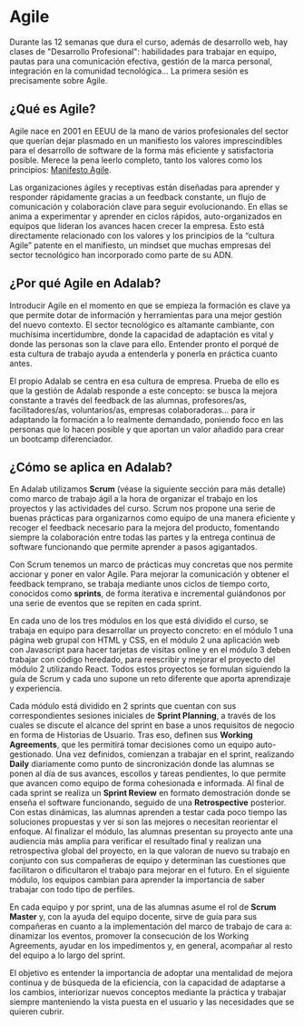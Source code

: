 # Agile

Durante las 12 semanas que dura el curso, además de desarrollo web, hay clases de "Desarrollo Profesional": habilidades para trabajar en equipo, pautas para una comunicación efectiva, gestión de la marca personal, integración en la comunidad tecnológica… La primera sesión es precisamente sobre Agile.

## ¿Qué es Agile?

Agile nace en 2001 en EEUU de la mano de varios profesionales del sector que querían dejar plasmado en un manifiesto los valores imprescindibles para el desarrollo de software de la forma más eficiente y satisfactoria posible. Merece la pena leerlo completo, tanto los valores como los principios: [Manifesto Agile](https://agilemanifesto.org/iso/es/manifesto.html).

Las organizaciones ágiles y receptivas están diseñadas para aprender y responder rápidamente gracias a un feedback constante, un flujo de comunicación y colaboración clave para seguir evolucionando. En ellas se anima a experimentar y aprender en ciclos rápidos, auto-organizados en equipos que lideran los avances hacen crecer la empresa. Esto está directamente relacionado con los valores y los principios de la “cultura Agile” patente en el manifiesto, un mindset que muchas empresas del sector tecnológico han incorporado como parte de su ADN. 
 
## ¿Por qué Agile en Adalab?

Introducir Agile en el momento en que se empieza la formación es clave ya que permite dotar de información y herramientas para una mejor gestión del nuevo contexto. El sector tecnológico es altamante cambiante, con muchísima incertidumbre, donde la capacidad de adaptación es vital y donde las personas son la clave para ello. Entender pronto el porqué de esta cultura de trabajo ayuda a entenderla y ponerla en práctica cuanto antes.

El propio Adalab se centra en esa cultura de empresa. Prueba de ello es que la gestión de Adalab responde a este concepto: se busca la mejora constante a través del feedback de las alumnas, profesores/as, facilitadores/as, voluntarios/as, empresas colaboradoras… para ir adaptando la formación a lo realmente demandado, poniendo foco en las personas que lo hacen posible y que aportan un valor añadido para crear un bootcamp diferenciador.

## ¿Cómo se aplica en Adalab?

En Adalab utilizamos **Scrum** (véase la siguiente sección para más detalle) como marco de trabajo ágil a la hora de organizar el trabajo en los proyectos y las actividades del curso. Scrum nos propone una serie de buenas prácticas para organizarnos como equipo de una manera eficiente y recoger el feedback necesario para la mejora del producto, fomentando siempre la colaboración entre todas las partes y la entrega continua de software funcionando que permite aprender a pasos agigantados.

Con Scrum tenemos un marco de prácticas muy concretas que nos permite accionar y poner en valor Agile. Para mejorar la comunicación y obtener el feedback temprano, se trabaja mediante unos ciclos de tiempo corto, conocidos como **sprints**, de forma iterativa e incremental guiándonos por una serie de eventos que se repiten en cada sprint. 

En cada uno de los tres módulos en los que está dividido el curso, se trabaja en equipo para desarrollar un proyecto concreto: en el módulo 1 una página web grupal con HTML y CSS, en el módulo 2 una aplicación web con Javascript para hacer tarjetas de visitas online y en el módulo 3 deben trabajar con código heredado, para reescribir y mejorar el proyecto del módulo 2 utilizando React. Todos estos proyectos se formulan siguiendo la guía de Scrum y cada uno supone un reto diferente que aporta aprendizaje y experiencia.

Cada módulo está dividido en 2 sprints que cuentan con sus correspondientes sesiones iniciales de **Sprint Planning**, a través de los cuales se discute el alcance del sprint en base a unos requisitos de negocio en forma de Historias de Usuario. Tras eso, definen sus **Working Agreements**, que les permitirá tomar decisiones como un equipo auto-gestionado. Una vez definidos, comienzan a trabajar en el sprint, realizando **Daily** diariamente como punto de sincronización donde las alumnas se ponen al día de sus avances, escollos y tareas pendientes, lo que permite que avancen como equipo de forma cohesionada e informada. Al final de cada sprint se realiza un **Sprint Review** en formato demostración donde se enseña el software funcionando, seguido de una **Retrospective** posterior. Con estas dinámicas, las alumnas aprenden a testar cada poco tiempo las soluciones propuestas y ver si son las mejores o necesitan reorientar el enfoque. Al finalizar el módulo, las alumnas presentan su proyecto ante una audiencia más amplia para verificar el resultado final y realizan una retrospectiva global del proyecto, en la que valoran de nuevo su trabajo en conjunto con sus compañeras de equipo y determinan las cuestiones que facilitaron o dificultaron el trabajo para mejorar en el futuro. En el siguiente módulo, los equipos cambian para aprender la importancia de saber trabajar con todo tipo de perfiles.

En cada equipo y por sprint, una de las alumnas asume el rol de **Scrum Master** y, con la ayuda del equipo docente, sirve de guía para sus compañeras en cuanto a la implementación del marco de trabajo de cara a: dinamizar los eventos, promover la consecución de los Working Agreements, ayudar en los impedimentos y, en general, acompañar al resto del equipo a lo largo del sprint.

El objetivo es entender la importancia de adoptar una mentalidad de mejora continua y de búsqueda de la eficiencia, con la capacidad de adaptarse a los cambios, interiorizar nuevos conceptos mediante la práctica y trabajar siempre manteniendo la vista puesta en el usuario y las necesidades que se quieren cubrir. 
